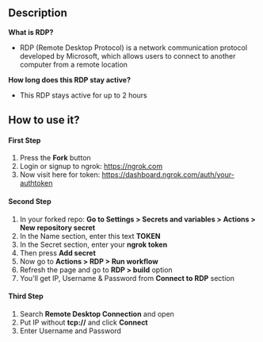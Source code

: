 ## Description
**What is RDP?**<br>
* RDP (Remote Desktop Protocol) is a network communication protocol developed by Microsoft, which allows users to connect to another computer from a remote location

**How long does this RDP stay active?**<br>
* This RDP stays active for up to 2 hours<br>

## How to use it?

#### First Step
1. Press the **Fork** button  
2. Login or signup to ngrok: https://ngrok.com
3. Now visit here for token: https://dashboard.ngrok.com/auth/your-authtoken

#### Second Step
1. In your forked repo: **Go to Settings > Secrets and variables > Actions > New repository secret**
2. In the Name section, enter this text **TOKEN**
3. In the Secret section, enter your **ngrok token**
4. Then press **Add secret**
5. Now go to **Actions > RDP > Run workflow**
6. Refresh the page and go to **RDP > build** option
7. You'll get IP, Username & Password from **Connect to RDP** section

#### Third Step
1. Search **Remote Desktop Connection** and open
2. Put IP without **tcp://** and click **Connect**
3. Enter Username and Password
